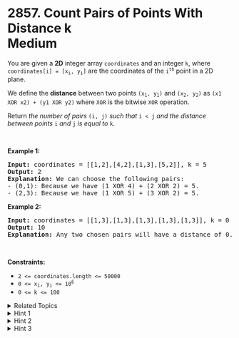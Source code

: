 
# 2857. Count Pairs of Points With Distance k<br> Medium

<p>You are given a <strong>2D</strong> integer array <code>coordinates</code> and an integer <code>k</code>, where <code>coordinates[i] = [x<sub>i</sub>, y<sub>i</sub>]</code> are the coordinates of the <code>i<sup>th</sup></code> point in a 2D plane.</p>

<p>We define the <strong>distance</strong> between two points <code>(x<sub>1</sub>, y<sub>1</sub>)</code> and <code>(x<sub>2</sub>, y<sub>2</sub>)</code> as <code>(x1 XOR x2) + (y1 XOR y2)</code> where <code>XOR</code> is the bitwise <code>XOR</code> operation.</p>

<p>Return <em>the number of pairs </em><code>(i, j)</code><em> such that </em><code>i &lt; j</code><em> and the distance between points </em><code>i</code><em> and </em><code>j</code><em> is equal to </em><code>k</code>.</p>

<p>&nbsp;</p>
<p><strong class="example">Example 1:</strong></p>

<pre>
<strong>Input:</strong> coordinates = [[1,2],[4,2],[1,3],[5,2]], k = 5
<strong>Output:</strong> 2
<strong>Explanation:</strong> We can choose the following pairs:
- (0,1): Because we have (1 XOR 4) + (2 XOR 2) = 5.
- (2,3): Because we have (1 XOR 5) + (3 XOR 2) = 5.
</pre>

<p><strong class="example">Example 2:</strong></p>

<pre>
<strong>Input:</strong> coordinates = [[1,3],[1,3],[1,3],[1,3],[1,3]], k = 0
<strong>Output:</strong> 10
<strong>Explanation:</strong> Any two chosen pairs will have a distance of 0. There are 10 ways to choose two pairs.
</pre>

<p>&nbsp;</p>
<p><strong>Constraints:</strong></p>

<ul>
	<li><code>2 &lt;= coordinates.length &lt;= 50000</code></li>
	<li><code>0 &lt;= x<sub>i</sub>, y<sub>i</sub> &lt;= 10<sup>6</sup></code></li>
	<li><code>0 &lt;= k &lt;= 100</code></li>
</ul>


<details>

<summary> Related Topics </summary>



</details>


<details>
<summary> Hint 1 </summary>
<div class="_1l1MA">Suppose that <code>x = x<sub>1</sub> XOR x<sub>2</sub></code> and y = y<sub>1</sub> XOR y<sub>2</sub> then we can get <code>x<sub>2</sub> = x XOR x<sub>1</sub></code> and <code>y<sub>2</sub> = y XOR y<sub>1</sub></code>.</div>
</details>

<details>
<summary> Hint 2 </summary>
<div class="_1l1MA">We are supposed to have k = x + y so we can get <code>x<sub>2</sub> = x XOR x<sub>1</sub></code> and <code>y<sub>2</sub> = (k - x) XOR y<sub>1</sub></code>.</div>
</details>

<details>
<summary> Hint 3 </summary>
<div class="_1l1MA">We can iterate over all possible values of <code>x</code> and count the number of points <code>(x<sub>1</sub>, x<sub>2</sub>)</code> and <code>(x<sub>2</sub>, y<sub>2</sub>)</code>.</div>
</details>